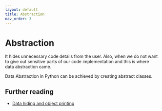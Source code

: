 ```yaml
---
layout: default
title: Abstraction
nav_order: 3
---
```

# Abstraction

It hides unnecessary code details from the user. Also,  when we do not want to give out sensitive parts of our code implementation and this is where data abstraction came.

Data Abstraction in Python can be achieved by creating abstract classes.

## Further reading
- [Data hiding and object printing](https://www.geeksforgeeks.org/object-oriented-programming-in-python-set-2-data-hiding-and-object-printing/)
